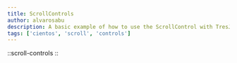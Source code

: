 ```yaml
---
title: ScrollControls 
author: alvarosabu
description: A basic example of how to use the ScrollControl with TresJS and cientos
tags: ['cientos', 'scroll', 'controls']
---
```


::scroll-controls
::